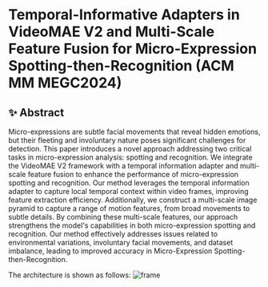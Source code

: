 # Temporal-Informative Adapters in VideoMAE V2 and Multi-Scale Feature Fusion  for Micro-Expression Spotting-then-Recognition (ACM MM MEGC2024)


## ✨ Abstract

Micro-expressions are subtle facial movements that reveal hidden emotions, but their fleeting and involuntary nature poses significant challenges for detection. This paper introduces a novel approach addressing two critical tasks in micro-expression analysis: spotting and recognition. We integrate the VideoMAE V2 framework with a temporal information adapter and multi-scale feature fusion to enhance the performance of micro-expression spotting and recognition. Our method leverages the temporal information adapter to capture local temporal context within video frames, improving feature extraction efficiency. Additionally, we construct a multi-scale image pyramid to capture a range of motion features, from broad movements to subtle details. By combining these multi-scale features, our approach strengthens the model's capabilities in both micro-expression spotting and recognition. Our method effectively addresses issues related to environmental variations, involuntary facial movements, and dataset imbalance, leading to improved accuracy in Micro-Expression Spotting-then-Recognition. 

The architecture is shown as follows:
![frame](https://github.com/AAAuthenticator/MESpotting/blob/master/figs/frame.png)
